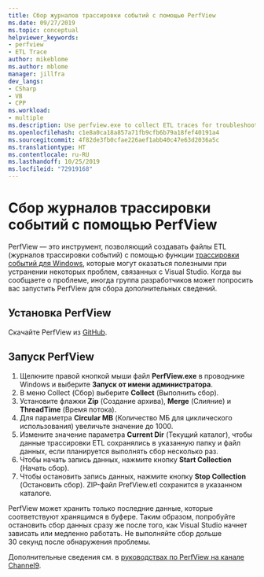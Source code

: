 ```yaml
---
title: Сбор журналов трассировки событий с помощью PerfView
ms.date: 09/27/2019
ms.topic: conceptual
helpviewer_keywords:
- perfview
- ETL Trace
author: mikeblome
ms.author: mblome
manager: jillfra
dev_langs:
- CSharp
- VB
- CPP
ms.workload:
- multiple
ms.description: Use perfview.exe to collect ETL traces for troubleshooting issues with Visual Studio
ms.openlocfilehash: c1e8a0ca18a857a71fb9cfb6b79a18fef40191a4
ms.sourcegitcommit: 4f82de3fb0cfae226aef1abb40c47e63d2036a5c
ms.translationtype: HT
ms.contentlocale: ru-RU
ms.lasthandoff: 10/25/2019
ms.locfileid: "72919168"
---
```

# <a name="collect-an-etl-trace-with-perfview"></a>Сбор журналов трассировки событий с помощью PerfView

PerfView — это инструмент, позволяющий создавать файлы ETL (журналов трассировки событий) с помощью функции [трассировки событий для Windows](/windows/desktop/ETW/event-tracing-portal), которые могут оказаться полезными при устранении некоторых проблем, связанных с Visual Studio. Когда вы сообщаете о проблеме, иногда группа разработчиков может попросить вас запустить PerfView для сбора дополнительных сведений.

## <a name="install-perfview"></a>Установка PerfView

Скачайте PerfView из [GitHub](https://github.com/Microsoft/perfview/blob/master/documentation/Downloading.md).

## <a name="run-perfview"></a>Запуск PerfView

1. Щелкните правой кнопкой мыши файл **PerfView.exe** в проводнике Windows и выберите **Запуск от имени администратора**.
1. В меню Collect (Сбор) выберите **Collect** (Выполнить сбор).
1. Установите флажки **Zip** (Создание архива), **Merge** (Слияние) и **ThreadTime** (Время потока).
1. Для параметра **Circular MB** (Количество МБ для циклического использования) увеличьте значение до 1000.
1. Измените значение параметра **Current Dir** (Текущий каталог), чтобы данные трассировки ETL сохранялись в указанную папку и файл данных, если планируется выполнять сбор несколько раз.
1. Чтобы начать запись данных, нажмите кнопку **Start Collection** (Начать сбор).
1. Чтобы остановить запись данных, нажмите кнопку **Stop Collection** (Остановить сбор). ZIP-файл PrefView.etl сохранится в указанном каталоге.

PerfView может хранить только последние данные, которые соответствуют хранящимся в буфере. Таким образом, попробуйте остановить сбор данных сразу же после того, как Visual Studio начнет зависать или медленно работать. Не выполняйте сбор дольше 30 секунд после обнаружения проблемы.

Дополнительные сведения см. в [руководствах по PerfView на канале Channel9](https://channel9.msdn.com/Series/PerfView-Tutorial/PerfView-Tutorial-1-Collecting-data-with-the-Run-command).
